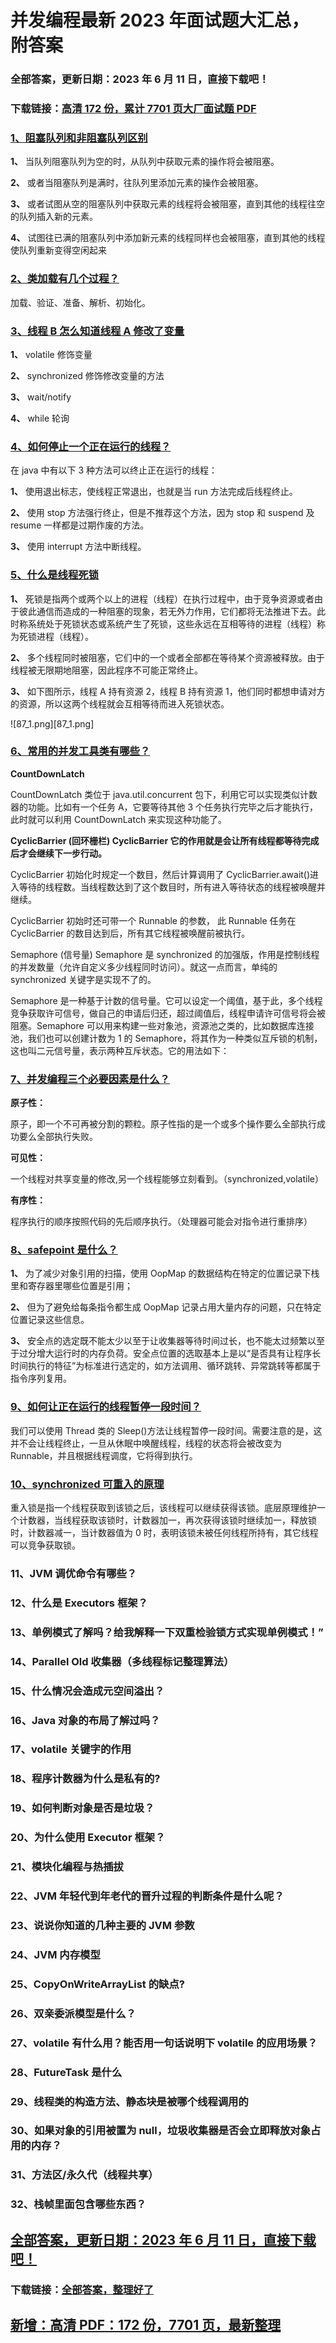 # 并发编程最新 2023 年面试题大汇总，附答案

### 全部答案，更新日期：2023 年 6 月 11 日，直接下载吧！

### 下载链接：[高清 172 份，累计 7701 页大厂面试题 PDF](https://gitlab.gaorta.com/devteam/learning-journey/study-materials-collection/-/tree/master/docs/index.md)

### [1、阻塞队列和非阻塞队列区别](https://gitlab.gaorta.com/devteam/learning-journey/study-materials-collection/-/tree/master/docs/并发编程/并发编程最新2021年面试题大汇总，附答案.md#1阻塞队列和非阻塞队列区别)

**1、** 当队列阻塞队列为空的时，从队列中获取元素的操作将会被阻塞。

**2、** 或者当阻塞队列是满时，往队列里添加元素的操作会被阻塞。

**3、** 或者试图从空的阻塞队列中获取元素的线程将会被阻塞，直到其他的线程往空的队列插入新的元素。

**4、** 试图往已满的阻塞队列中添加新元素的线程同样也会被阻塞，直到其他的线程使队列重新变得空闲起来

### [2、类加载有几个过程？](https://gitlab.gaorta.com/devteam/learning-journey/study-materials-collection/-/tree/master/docs/并发编程/并发编程最新2021年面试题大汇总，附答案.md#2类加载有几个过程)

加载、验证、准备、解析、初始化。

### [3、线程 B 怎么知道线程 A 修改了变量](https://gitlab.gaorta.com/devteam/learning-journey/study-materials-collection/-/tree/master/docs/并发编程/并发编程最新2021年面试题大汇总，附答案.md#3线程-b-怎么知道线程-a-修改了变量)

**1、** volatile 修饰变量

**2、** synchronized 修饰修改变量的方法

**3、** wait/notify

**4、** while 轮询

### [4、如何停止一个正在运行的线程？](https://gitlab.gaorta.com/devteam/learning-journey/study-materials-collection/-/tree/master/docs/并发编程/并发编程最新2021年面试题大汇总，附答案.md#4如何停止一个正在运行的线程)

在 java 中有以下 3 种方法可以终止正在运行的线程：

**1、** 使用退出标志，使线程正常退出，也就是当 run 方法完成后线程终止。

**2、** 使用 stop 方法强行终止，但是不推荐这个方法，因为 stop 和 suspend 及 resume 一样都是过期作废的方法。

**3、** 使用 interrupt 方法中断线程。

### [5、什么是线程死锁](https://gitlab.gaorta.com/devteam/learning-journey/study-materials-collection/-/tree/master/docs/并发编程/并发编程最新2021年面试题大汇总，附答案.md#5什么是线程死锁)

**1、** 死锁是指两个或两个以上的进程（线程）在执行过程中，由于竞争资源或者由于彼此通信而造成的一种阻塞的现象，若无外力作用，它们都将无法推进下去。此时称系统处于死锁状态或系统产生了死锁，这些永远在互相等待的进程（线程）称为死锁进程（线程）。

**2、** 多个线程同时被阻塞，它们中的一个或者全部都在等待某个资源被释放。由于线程被无限期地阻塞，因此程序不可能正常终止。

**3、** 如下图所示，线程 A 持有资源 2，线程 B 持有资源 1，他们同时都想申请对方的资源，所以这两个线程就会互相等待而进入死锁状态。

![87_1.png][87_1.png]

### [6、常用的并发工具类有哪些？](https://gitlab.gaorta.com/devteam/learning-journey/study-materials-collection/-/tree/master/docs/并发编程/并发编程最新2021年面试题大汇总，附答案.md#6常用的并发工具类有哪些)

**CountDownLatch**

CountDownLatch 类位于 java.util.concurrent 包下，利用它可以实现类似计数器的功能。比如有一个任务 A，它要等待其他 3 个任务执行完毕之后才能执行，此时就可以利用 CountDownLatch 来实现这种功能了。

**CyclicBarrier (回环栅栏) CyclicBarrier 它的作用就是会让所有线程都等待完成后才会继续下一步行动。**

CyclicBarrier 初始化时规定一个数目，然后计算调用了 CyclicBarrier.await()进入等待的线程数。当线程数达到了这个数目时，所有进入等待状态的线程被唤醒并继续。

CyclicBarrier 初始时还可带一个 Runnable 的参数， 此 Runnable 任务在 CyclicBarrier 的数目达到后，所有其它线程被唤醒前被执行。

Semaphore (信号量) Semaphore 是 synchronized 的加强版，作用是控制线程的并发数量（允许自定义多少线程同时访问）。就这一点而言，单纯的 synchronized 关键字是实现不了的。

Semaphore 是一种基于计数的信号量。它可以设定一个阈值，基于此，多个线程竞争获取许可信号，做自己的申请后归还，超过阈值后，线程申请许可信号将会被阻塞。Semaphore 可以用来构建一些对象池，资源池之类的，比如数据库连接池，我们也可以创建计数为 1 的 Semaphore，将其作为一种类似互斥锁的机制，这也叫二元信号量，表示两种互斥状态。它的用法如下：

### [7、并发编程三个必要因素是什么？](https://gitlab.gaorta.com/devteam/learning-journey/study-materials-collection/-/tree/master/docs/并发编程/并发编程最新2021年面试题大汇总，附答案.md#7并发编程三个必要因素是什么)

**原子性：**

原子，即一个不可再被分割的颗粒。原子性指的是一个或多个操作要么全部执行成功要么全部执行失败。

**可见性：**

一个线程对共享变量的修改,另一个线程能够立刻看到。（synchronized,volatile）

**有序性：**

程序执行的顺序按照代码的先后顺序执行。（处理器可能会对指令进行重排序）

### [8、safepoint 是什么？](https://gitlab.gaorta.com/devteam/learning-journey/study-materials-collection/-/tree/master/docs/并发编程/并发编程最新2021年面试题大汇总，附答案.md#8safepoint-是什么)

**1、** 为了减少对象引用的扫描，使用 OopMap 的数据结构在特定的位置记录下栈里和寄存器里哪些位置是引用；

**2、** 但为了避免给每条指令都生成 OopMap 记录占用大量内存的问题，只在特定位置记录这些信息。

**3、** 安全点的选定既不能太少以至于让收集器等待时间过长，也不能太过频繁以至于过分增大运行时的内存负荷。安全点位置的选取基本上是以“是否具有让程序长时间执行的特征”为标准进行选定的，如方法调用、循环跳转、异常跳转等都属于指令序列复用。

### [9、如何让正在运行的线程暂停一段时间？](https://gitlab.gaorta.com/devteam/learning-journey/study-materials-collection/-/tree/master/docs/并发编程/并发编程最新2021年面试题大汇总，附答案.md#9如何让正在运行的线程暂停一段时间)

我们可以使用 Thread 类的 Sleep()方法让线程暂停一段时间。需要注意的是，这并不会让线程终止，一旦从休眠中唤醒线程，线程的状态将会被改变为 Runnable，并且根据线程调度，它将得到执行。

### [10、synchronized 可重入的原理](https://gitlab.gaorta.com/devteam/learning-journey/study-materials-collection/-/tree/master/docs/并发编程/并发编程最新2021年面试题大汇总，附答案.md#10synchronized可重入的原理)

重入锁是指一个线程获取到该锁之后，该线程可以继续获得该锁。底层原理维护一个计数器，当线程获取该锁时，计数器加一，再次获得该锁时继续加一，释放锁时，计数器减一，当计数器值为 0 时，表明该锁未被任何线程所持有，其它线程可以竞争获取锁。

### 11、JVM 调优命令有哪些？

### 12、什么是 Executors 框架？

### 13、单例模式了解吗？给我解释一下双重检验锁方式实现单例模式！”

### 14、Parallel Old 收集器（多线程标记整理算法）

### 15、什么情况会造成元空间溢出？

### 16、Java 对象的布局了解过吗？

### 17、volatile 关键字的作用

### 18、程序计数器为什么是私有的?

### 19、如何判断对象是否是垃圾？

### 20、为什么使用 Executor 框架？

### 21、模块化编程与热插拔

### 22、JVM 年轻代到年老代的晋升过程的判断条件是什么呢？

### 23、说说你知道的几种主要的 JVM 参数

### 24、JVM 内存模型

### 25、CopyOnWriteArrayList 的缺点?

### 26、双亲委派模型是什么？

### 27、volatile 有什么用？能否用一句话说明下 volatile 的应用场景？

### 28、FutureTask 是什么

### 29、线程类的构造方法、静态块是被哪个线程调用的

### 30、如果对象的引用被置为 null，垃圾收集器是否会立即释放对象占用的内存？

### 31、方法区/永久代（线程共享）

### 32、栈帧里面包含哪些东西？

## [全部答案，更新日期：2023 年 6 月 11 日，直接下载吧！](https://gitlab.gaorta.com/devteam/learning-journey/study-materials-collection/-/tree/master/docs/daan.md)

### 下载链接：[全部答案，整理好了](https://gitlab.gaorta.com/devteam/learning-journey/study-materials-collection/-/tree/master/docs/daan.md)

## [新增：高清 PDF：172 份，7701 页，最新整理](https://gitlab.gaorta.com/devteam/learning-journey/study-materials-collection/-/tree/master/docs/daan.md)
